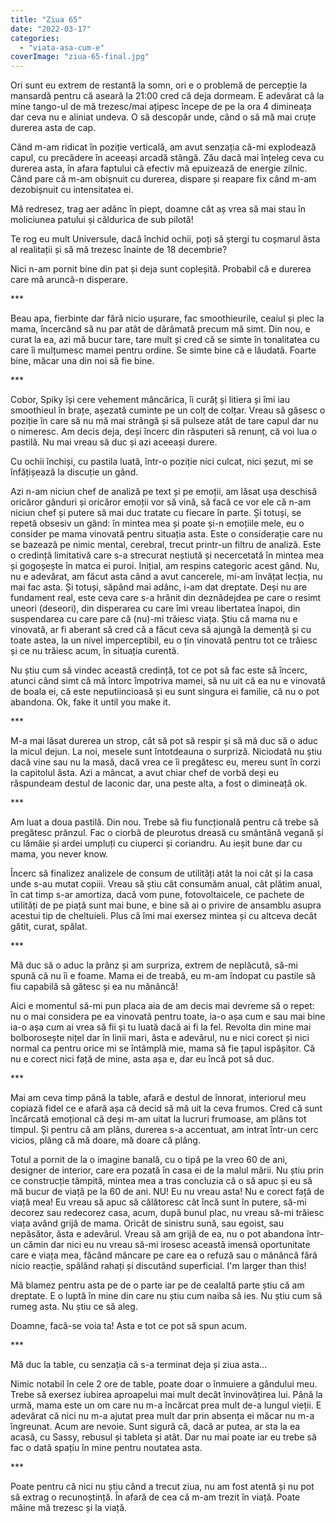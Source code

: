 ```yaml
---
title: "Ziua 65"
date: "2022-03-17"
categories: 
  - "viata-asa-cum-e"
coverImage: "ziua-65-final.jpg"
---
```


Ori sunt eu extrem de restantă la somn, ori e o problemă de percepție la mansardă pentru că aseară la 21:00 cred că deja dormeam. E adevărat că la mine tango-ul de mă trezesc/mai ațipesc începe de pe la ora 4 dimineața dar ceva nu e aliniat undeva. O să descopăr unde, când o să mă mai cruțe durerea asta de cap.

Când m-am ridicat în poziție verticală, am avut senzația că-mi explodează capul, cu precădere în aceeași arcadă stângă. Zău dacă mai înțeleg ceva cu durerea asta, în afara faptului că efectiv mă epuizează de energie zilnic. Când pare că m-am obișnuit cu durerea, dispare și reapare fix când m-am dezobișnuit cu intensitatea ei. 

Mă redresez, trag aer adânc în piept, doamne cât aș vrea să mai stau în moliciunea patului și căldurica de sub pilotă!

Te rog eu mult Universule, dacă închid ochii, poți să ștergi tu coșmarul ăsta al realitații și să mă trezesc înainte de 18 decembrie?

Nici n-am pornit bine din pat și deja sunt copleșită. Probabil că e durerea care mă aruncă-n disperare.

\*\*\*

Beau apa, fierbinte dar fără nicio ușurare, fac smoothieurile, ceaiul și plec la mama, încercând să nu par atât de dărâmată precum mă simt. Din nou, e curat la ea, azi mă bucur tare, tare mult și cred că se simte în tonalitatea cu care îi mulțumesc mamei pentru ordine. Se simte bine că e lăudată. Foarte bine, măcar una din noi să fie bine.

\*\*\*

Cobor, Spiky își cere vehement mâncărica, îi curăț și litiera și îmi iau smoothieul în brațe, așezată cuminte pe un colț de colțar. Vreau să găsesc o poziție în care să nu mă mai strângă și să pulseze atât de tare capul dar nu o nimeresc. Am decis deja, deși încerc din răsputeri să renunț, că voi lua o pastilă. Nu mai vreau să duc și azi aceeași durere. 

Cu ochii închiși, cu pastila luată, într-o poziție nici culcat, nici șezut, mi se înfățișează la discuție un gând.

Azi n-am niciun chef de analiză pe text și pe emoții, am lăsat ușa deschisă oricăror gânduri și oricăror emoții vor să vină, să facă ce vor ele că n-am niciun chef și putere să mai duc tratate cu fiecare în parte. Și totuși, se repetă obsesiv un gând: în mintea mea și poate și-n emoțiile mele, eu o consider pe mama vinovată pentru situația asta. Este o considerație care nu se bazează pe nimic mental, cerebral, trecut printr-un filtru de analiză. Este o credință limitativă care s-a strecurat neștiută și necercetată în mintea mea și gogoșește în matca ei puroi. Inițial, am respins categoric acest gând. Nu, nu e adevărat, am făcut asta când a avut cancerele, mi-am învățat lecția, nu mai fac asta. Și totuși, săpând mai adânc, i-am dat dreptate. Deși nu are fundament real, este ceva care s-a hrănit din deznădejdea pe care o resimt uneori (deseori), din disperarea cu care îmi vreau libertatea înapoi, din suspendarea cu care pare că (nu)-mi trăiesc viața. Știu că mama nu e vinovată, ar fi aberant să cred că a făcut ceva să ajungă la demență și cu toate astea, la un nivel imperceptibil, eu o țin vinovată pentru tot ce trăiesc și ce nu trăiesc acum, în situația curentă. 

Nu știu cum să vindec această credință, tot ce pot să fac este să încerc, atunci când simt că mă întorc împotriva mamei, să nu uit că ea nu e vinovată de boala ei, că este neputiincioasă și eu sunt singura ei familie, că nu o pot abandona. Ok, fake it until you make it.

\*\*\*

M-a mai lăsat durerea un strop, cât să pot să respir și să mă duc să o aduc la micul dejun. La noi, mesele sunt întotdeauna o surpriză. Niciodată nu știu dacă vine sau nu la masă, dacă vrea ce îi pregătesc eu, mereu sunt în corzi la capitolul ăsta. Azi a mâncat, a avut chiar chef de vorbă deși eu răspundeam destul de laconic dar, una peste alta, a fost o dimineață ok.

\*\*\*

Am luat a doua pastilă. Din nou. Trebe să fiu funcțională pentru că trebe să pregătesc prânzul. Fac o ciorbă de pleurotus dreasă cu smântână vegană și cu lămâie și ardei umpluți cu ciuperci și coriandru. Au ieșit bune dar cu mama, you never know.

Încerc să finalizez analizele de consum de utilități atât la noi cât și la casa unde s-au mutat copiii. Vreau să știu cât consumăm anual, cât plătim anual, în cat timp s-ar amortiza, dacă vom pune, fotovoltaicele, ce pachete de utilități de pe piață sunt mai bune, e bine să ai o privire de ansamblu asupra acestui tip de cheltuieli. Plus că îmi mai exersez mintea și cu altceva decât gătit, curat, spălat. 

\*\*\*

Mă duc să o aduc la prânz și am surpriza, extrem de neplăcută, să-mi spună că nu îi e foame. Mama ei de treabă, eu m-am îndopat cu pastile să fiu capabilă să gătesc și ea nu mănâncă!

Aici e momentul să-mi pun placa aia de am decis mai devreme să o repet: nu o mai considera pe ea vinovată pentru toate, ia-o așa cum e sau mai bine ia-o așa cum ai vrea să fii și tu luată dacă ai fi la fel. Revolta din mine mai bolborosește nițel dar în linii mari, ăsta e adevărul, nu e nici corect și nici normal ca pentru orice mi se întâmplă mie, mama să fie țapul ispășitor. Că nu e corect nici față de mine, asta așa e, dar eu încă pot să duc.

\*\*\*

Mai am ceva timp până la table, afară e destul de înnorat, interiorul meu copiază fidel ce e afară așa că decid să mă uit la ceva frumos. Cred că sunt încărcată emoțional că deși m-am uitat la lucruri frumoase, am plâns tot timpul. Și pentru că am plâns, durerea s-a accentuat, am intrat într-un cerc vicios, plâng că mă doare, mă doare că plâng. 

Totul a pornit de la o imagine banală, cu o tipă pe la vreo 60 de ani, designer de interior, care era pozată în casa ei de la malul mării. Nu știu prin ce construcție tâmpită, mintea mea a tras concluzia că o să apuc și eu să mă bucur de viață pe la 60 de ani. NU! Eu nu vreau asta! Nu e corect față de viață mea! Eu vreau să apuc să călătoresc cât încă sunt în putere, să-mi decorez sau redecorez casa, acum, după bunul plac, nu vreau să-mi trăiesc viața având grijă de mama. Oricât de sinistru sună, sau egoist, sau nepăsător, ăsta e adevărul. Vreau să am grijă de ea, nu o pot abandona într-un cămin dar nici eu nu vreau să-mi irosesc această imensă oportunitate care e viața mea, făcând mâncare pe care ea o refuză sau o mănâncă fără nicio reacție, spălând rahați și discutând superficial. I'm larger than this!

Mă blamez pentru asta pe de o parte iar pe de cealaltă parte știu că am dreptate. E o luptă în mine din care nu știu cum naiba să ies. Nu știu cum să rumeg asta. Nu știu ce să aleg.

Doamne, facă-se voia ta! Asta e tot ce pot să spun acum.

\*\*\*

Mă duc la table, cu senzația că s-a terminat deja și ziua asta…

Nimic notabil în cele 2 ore de table, poate doar o înmuiere a gândului meu. Trebe să exersez iubirea aproapelui mai mult decât învinovățirea lui. Până la urmă, mama este un om care nu m-a încărcat prea mult de-a lungul vieții. E adevărat că nici nu m-a ajutat prea mult dar prin absența ei măcar nu m-a îngreunat. Acum are nevoie. Sunt sigură că, dacă ar putea, ar sta la ea acasă, cu Sassy, rebusul și tableta și atât. Dar nu mai poate iar eu trebe să fac o dată spațiu în mine pentru noutatea asta.

\*\*\*

Poate pentru că nici nu știu când a trecut ziua, nu am fost atentă și nu pot să extrag o recunoștință. În afară de cea că m-am trezit în viață. Poate mâine mă trezesc și la viață.
